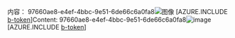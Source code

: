 <span data-ttu-id="a6164-101">内容： 97660ae8-e4ef-4bbc-9e51-6de66c6a0fa8![图像](bd76d7cf-6a66-4fa0-9a05-f1825281d10f.png)
[AZURE.INCLUDE [b-token](b1c1d01b-967f-41d2-9a62-8b94d78bff72.md)]</span><span class="sxs-lookup"><span data-stu-id="a6164-101">Content: 97660ae8-e4ef-4bbc-9e51-6de66c6a0fa8![image](bd76d7cf-6a66-4fa0-9a05-f1825281d10f.png)
[AZURE.INCLUDE [b-token](b1c1d01b-967f-41d2-9a62-8b94d78bff72.md)]</span></span>
